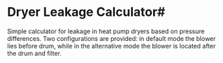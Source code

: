 # Dryer Leakage Calculator#

Simple calculator for leakage in heat pump dryers based on pressure differences. Two configurations are provided: in default mode the blower lies before drum, while in the alternative mode the blower is located after the drum and filter.
